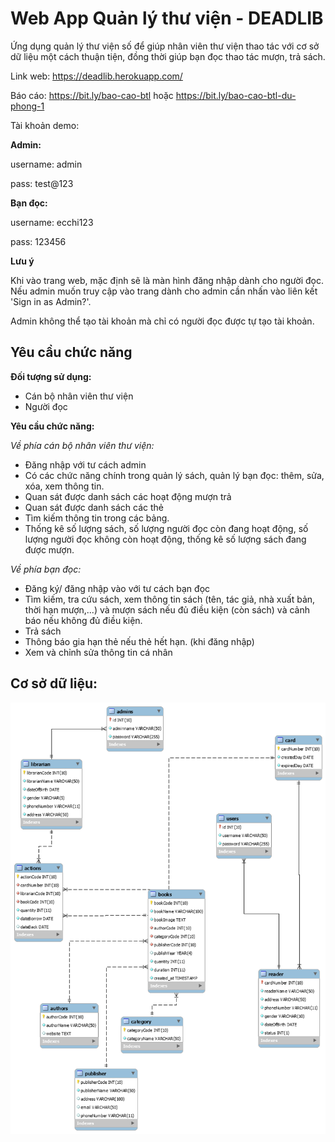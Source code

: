 # Web App Quản lý thư viện - DEADLIB
Ứng dụng quản lý thư viện số để giúp nhân viên thư viện thao tác với cơ sở dữ liệu một cách thuận tiện, đồng thời giúp bạn đọc thao tác mượn, trả sách.

Link web: https://deadlib.herokuapp.com/

Báo cáo: https://bit.ly/bao-cao-btl hoặc https://bit.ly/bao-cao-btl-du-phong-1

Tài khoản demo:

**Admin:**

username: admin

pass: test@123

**Bạn đọc:**

username: ecchi123

pass: 123456

**Lưu ý**

Khi vào trang web, mặc định sẽ là màn hình đăng nhập dành cho người đọc. Nếu admin muốn truy cập vào trang dành cho admin cần nhấn vào liên kết 'Sign in as Admin?'.

Admin không thể tạo tài khoản mà chỉ có người đọc được tự tạo tài khoản.

## Yêu cầu chức năng
**Đối tượng sử dụng:** 
+ Cán bộ nhân viên thư viện
+ Người đọc

**Yêu cầu chức năng:**

_Về phía cán bộ nhân viên thư viện:_
+ Đăng nhập với tư cách admin
+ Có các chức năng chính trong quản lý sách, quản lý bạn đọc: thêm, sửa, xóa, xem thông tin.
+ Quan sát được danh sách các hoạt động mượn trả
+ Quan sát được danh sách các thẻ 
+ Tìm kiếm thông tin trong các bảng.
+ Thống kê số lượng sách, số lượng người đọc còn đang hoạt động, số lượng người đọc không còn hoạt động, thống kê số lượng sách đang được mượn.

_Về phía bạn đọc:_
+ Đăng ký/ đăng nhập vào với tư cách bạn đọc
+ Tìm kiếm, tra cứu sách, xem thông tin sách (tên, tác giả, nhà xuất bản, thời hạn mượn,...) và mượn sách nếu đủ điều kiện (còn sách) và cảnh báo nếu không đủ điều kiện.
+ Trả sách
+ Thông báo gia hạn thẻ nếu thẻ hết hạn. (khi đăng nhập)
+ Xem và chỉnh sửa thông tin cá nhân

## Cơ sở dữ liệu:

![Library Model Database](https://github.com/ecchi1234/-CSDL-WebApp-Library-Management/blob/master/docs/lib-eer-diagram%20(2).png)
